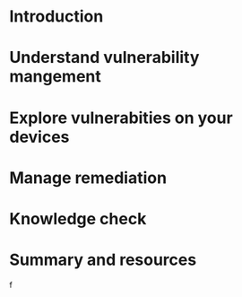 # Introduction



# Understand vulnerability mangement



# Explore vulnerabities on your devices



# Manage remediation



# Knowledge check



# Summary and resources
f